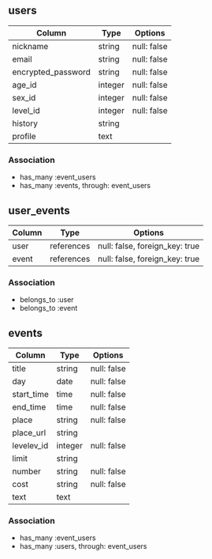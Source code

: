 ## users
| Column             | Type    | Options     |
| ------------------ | ------- | ----------- |
| nickname           | string  | null: false |
| email              | string  | null: false |
| encrypted_password | string  | null: false |
| age_id             | integer | null: false |
| sex_id             | integer | null: false |
| level_id           | integer | null: false |
| history            | string  |             |
| profile            | text    |             |

### Association
- has_many :event_users
- has_many :events, through: event_users


## user_events
| Column   | Type       | Options                        |
| -------- | ---------- | ------------------------------ |
| user     | references | null: false, foreign_key: true |
| event    | references | null: false, foreign_key: true |

### Association
- belongs_to :user
- belongs_to :event


## events
| Column       | Type    | Options     |
| ------------ | ------- | ----------- |
| title        | string  | null: false |
| day          | date    | null: false |
| start_time   | time    | null: false |
| end_time     | time    | null: false |
| place        | string  | null: false |
| place_url    | string  |             |
| levelev_id   | integer | null: false |
| limit        | string  |             |
| number       | string  | null: false |
| cost         | string  | null: false |
| text         | text    |             |

### Association
- has_many :event_users
- has_many :users, through: event_users
